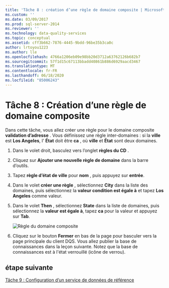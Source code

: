 ```yaml
---
title: 'Tâche 8 : création d’une règle de domaine composite | Microsoft Docs'
ms.custom: ''
ms.date: 03/09/2017
ms.prod: sql-server-2014
ms.reviewer: ''
ms.technology: data-quality-services
ms.topic: conceptual
ms.assetid: cff3b662-7876-4445-9bdd-96be35b3ca0c
author: lrtoyou1223
ms.author: lle
ms.openlocfilehash: 4766a1206eb09e98bb20d3712a63762126b682b7
ms.sourcegitcommit: 57f1d15c67113bbadd40861b886d6929aacd3467
ms.translationtype: MT
ms.contentlocale: fr-FR
ms.lasthandoff: 06/18/2020
ms.locfileid: "85006243"
---
```

# <a name="task-8-creating-a-composite-domain-rule"></a>Tâche 8 : Création d’une règle de domaine composite
  Dans cette tâche, vous allez créer une règle pour le domaine composite **validation d’adresse** . Vous définissez une règle inter-domaines : si la **ville** est **Los Angeles**, l' **État** doit être **ca** , où **ville** et **État** sont deux domaines.  
  
1.  Dans le volet droit, basculez vers l’onglet **règles du CD** .  
  
2.  Cliquez sur **Ajouter une nouvelle règle de domaine** dans la barre d’outils.  
  
3.  Tapez **règle d’état de ville** pour **nom** , puis appuyez sur **entrée**.  
  
4.  Dans le volet **créer une règle** , sélectionnez **City** dans la liste des domaines, puis sélectionnez la **valeur condition est égale à** et tapez **Los Angeles** comme valeur.  
  
5.  Dans le volet **Then** , sélectionnez **State** dans la liste de domaines, puis sélectionnez la **valeur est égale à**, tapez **ca** pour la valeur et appuyez sur **Tab**.  
  
     ![Règle du domaine composite](../../2014/tutorials/media/et-creatingacompositedomainrule.jpg "Règle du domaine composite")  
  
6.  Cliquez sur le bouton **Fermer** en bas de la page pour basculer vers la page principale du client DQS. Vous allez publier la base de connaissances dans la leçon suivante. Notez que la base de connaissances est à l'état verrouillé (icône de verrou).  
  
## <a name="next-step"></a>étape suivante  
 [Tâche 9 : Configuration d’un service de données de référence](../../2014/tutorials/task-9-configuring-a-reference-data-service.md)  
  
  
